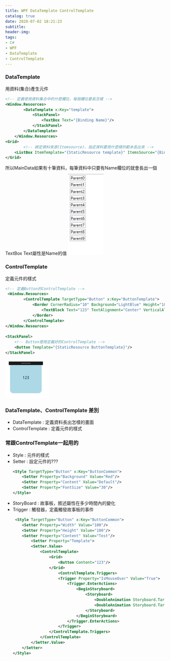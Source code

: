 ```yaml
---
title: WPF DataTemplate ControlTemplate
catalog: true
date: 2020-07-02 18:21:23
subtitle:
header-img:
tags:
- C#
- WPF
- DataTemplate
- ControlTemplate
---
```


### DataTemplate
用資料(集合)產生元件
```xml
<!-- 定義使用資料集合中的什麼欄位，每個欄位要長怎樣 -->
<Window.Resources>
        <DataTemplate x:Key="template">
            <StackPanel>
                <TextBox Text="{Binding Name}"/>
            </StackPanel>
        </DataTemplate>
    </Window.Resources>
<Grid>
        <!-- 綁定資料來源(Itemsource)、指定資料要用什麼樣的範本長出來 -->
	<ListBox ItemTemplate="{StaticResource template}" ItemsSource="{Binding DataCollection}"/>
</Grid>
```
所以MainData如果有十筆資料，每筆資料中只要有Name欄位的就會長出一個TextBox Text屬性是Name的值
![DataTemplateResult](WPF-DataTemplate-ControlTemplate\DataResult.PNG)
### ControlTemplate
定義元件的樣式
```xml
<!-- 定義Button的ControlTemplate -->
 <Window.Resources>
        <ControlTemplate TargetType="Button" x:Key="ButtonTemplate">
            <Border CornerRadius="10" Background="LightBlue" Height="100" Width="100">
                <TextBlock Text="123" TextAlignment="Center" VerticalAlignment="Center"/>
            </Border>
        </ControlTemplate>
</Window.Resources>

<StackPanel>
    <!-- Button使用定義好的ControlTemplate -->
    <Button Template="{StaticResource ButtonTemplate}"/>
</StackPanel>
```
![ControlTemplateResult](WPF-DataTemplate-ControlTemplate\ControlTemplate.PNG)

### DataTemplate、ControlTemplate 差別
- DataTemplate : 定義資料長出怎樣的畫面
- ControlTemplate : 定義元件的樣式

### 常跟ControlTemplate一起用的

- Style  : 元件的樣式
- Setter : 設定元件的???
    ```xml
    <Style TargetType="Button" x:Key="ButtonCommon">
        <Setter Property="Background" Value="Red"/>
        <Setter Property="Content" Value="Default"/>
        <Setter Property="FontSize" Value="30"/>
    </Style>
    ```
- StoryBoard : 故事板，敘述屬性在多少時間內的變化
- Trigger    : 觸發器，定義觸發故事板的事件
    ```xml
     <Style TargetType="Button" x:Key="ButtonCommon">
        <Setter Property="Width" Value="100"/>
        <Setter Property="Height" Value="100"/>
        <Setter Property="Content" Value="Test"/>
            <Setter Property="Template">
            <Setter.Value>
                <ControlTemplate>
                    <Grid>
                        <Button Content="123"/>
                    </Grid>
                        <ControlTemplate.Triggers>
                        <Trigger Property="IsMouseOver" Value="True">
                            <Trigger.EnterActions>
                                <BeginStoryboard>
                                    <Storyboard>
                                        <DoubleAnimation Storyboard.TargetProperty="Width" To="110" Duration="0:0:0.15"/>
                                        <DoubleAnimation Storyboard.TargetProperty="Height" To="70" Duration="0:0:0.15"/>
                                    </Storyboard>
                                </BeginStoryboard>
                            </Trigger.EnterActions>
                        </Trigger>
                    </ControlTemplate.Triggers>
                </ControlTemplate>
            </Setter.Value>
        </Setter>
    </Style>
    ```

